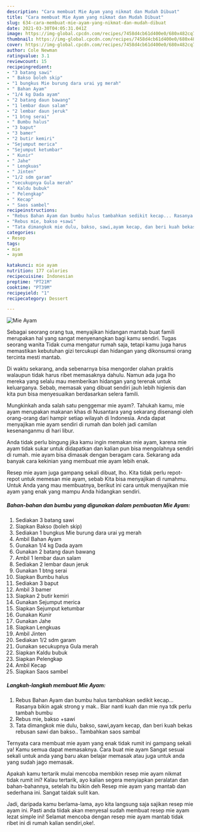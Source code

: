 ```yaml
---
description: "Cara membuat Mie Ayam yang nikmat dan Mudah Dibuat"
title: "Cara membuat Mie Ayam yang nikmat dan Mudah Dibuat"
slug: 634-cara-membuat-mie-ayam-yang-nikmat-dan-mudah-dibuat
date: 2021-03-30T04:05:31.041Z
image: https://img-global.cpcdn.com/recipes/7458d4cb61d400e0/680x482cq70/mie-ayam-foto-resep-utama.jpg
thumbnail: https://img-global.cpcdn.com/recipes/7458d4cb61d400e0/680x482cq70/mie-ayam-foto-resep-utama.jpg
cover: https://img-global.cpcdn.com/recipes/7458d4cb61d400e0/680x482cq70/mie-ayam-foto-resep-utama.jpg
author: Cole Newman
ratingvalue: 3.1
reviewcount: 15
recipeingredient:
- "3 batang sawi"
- " Bakso boleh skip"
- "1 bungkus Mie burung dara urai yg merah"
- " Bahan Ayam"
- "1/4 kg Dada ayam"
- "2 batang daun bawang"
- "1 lembar daun salam"
- "2 lembar daun jeruk"
- "1 btng serai"
- " Bumbu halus"
- "3 baput"
- "3 bamer"
- "2 butir kemiri"
- "Sejumput merica"
- "Sejumput ketumbar"
- " Kunir"
- " Jahe"
- " Lengkuas"
- " Jinten"
- "1/2 sdm garam"
- "secukupnya Gula merah"
- " Kaldu bubuk"
- " Pelengkap"
- " Kecap"
- " Saos sambel"
recipeinstructions:
- "Rebus Bahan Ayam dan bumbu halus tambahkan sedikit kecap... Rasanya bikin agak strong y mak.. Biar nanti kuah dan mie nya tdk perlu tambah bumbu"
- "Rebus mie, bakso +sawi"
- "Tata dimangkok mie dulu, bakso, sawi,ayam kecap, dan beri kuah bekas rebusan sawi dan bakso.. Tambahkan saos sambal"
categories:
- Resep
tags:
- mie
- ayam

katakunci: mie ayam 
nutrition: 177 calories
recipecuisine: Indonesian
preptime: "PT21M"
cooktime: "PT39M"
recipeyield: "1"
recipecategory: Dessert

---
```



![Mie Ayam](https://img-global.cpcdn.com/recipes/7458d4cb61d400e0/680x482cq70/mie-ayam-foto-resep-utama.jpg)

Sebagai seorang orang tua, menyajikan hidangan mantab buat famili merupakan hal yang sangat menyenangkan bagi kamu sendiri. Tugas seorang  wanita Tidak cuma mengatur rumah saja, tetapi kamu juga harus memastikan kebutuhan gizi tercukupi dan hidangan yang dikonsumsi orang tercinta mesti mantab.

Di waktu  sekarang, anda sebenarnya bisa mengorder olahan praktis walaupun tidak harus ribet memasaknya dahulu. Namun ada juga lho mereka yang selalu mau memberikan hidangan yang terenak untuk keluarganya. Sebab, memasak yang dibuat sendiri jauh lebih higienis dan kita pun bisa menyesuaikan berdasarkan selera famili. 



Mungkinkah anda salah satu penggemar mie ayam?. Tahukah kamu, mie ayam merupakan makanan khas di Nusantara yang sekarang disenangi oleh orang-orang dari hampir setiap wilayah di Indonesia. Anda dapat menyajikan mie ayam sendiri di rumah dan boleh jadi camilan kesenanganmu di hari libur.

Anda tidak perlu bingung jika kamu ingin memakan mie ayam, karena mie ayam tidak sukar untuk didapatkan dan kalian pun bisa mengolahnya sendiri di rumah. mie ayam bisa dimasak dengan beragam cara. Sekarang ada banyak cara kekinian yang membuat mie ayam lebih enak.

Resep mie ayam juga gampang sekali dibuat, lho. Kita tidak perlu repot-repot untuk memesan mie ayam, sebab Kita bisa menyajikan di rumahmu. Untuk Anda yang mau membuatnya, berikut ini cara untuk menyajikan mie ayam yang enak yang mampu Anda hidangkan sendiri.

<!--inarticleads1-->

##### Bahan-bahan dan bumbu yang digunakan dalam pembuatan Mie Ayam:

1. Sediakan 3 batang sawi
1. Siapkan  Bakso (boleh skip)
1. Sediakan 1 bungkus Mie burung dara urai yg merah
1. Ambil  Bahan Ayam
1. Gunakan 1/4 kg Dada ayam
1. Gunakan 2 batang daun bawang
1. Ambil 1 lembar daun salam
1. Sediakan 2 lembar daun jeruk
1. Gunakan 1 btng serai
1. Siapkan  Bumbu halus
1. Sediakan 3 baput
1. Ambil 3 bamer
1. Siapkan 2 butir kemiri
1. Gunakan Sejumput merica
1. Siapkan Sejumput ketumbar
1. Gunakan  Kunir
1. Gunakan  Jahe
1. Siapkan  Lengkuas
1. Ambil  Jinten
1. Sediakan 1/2 sdm garam
1. Gunakan secukupnya Gula merah
1. Siapkan  Kaldu bubuk
1. Siapkan  Pelengkap
1. Ambil  Kecap
1. Siapkan  Saos sambel




<!--inarticleads2-->

##### Langkah-langkah membuat Mie Ayam:

1. Rebus Bahan Ayam dan bumbu halus tambahkan sedikit kecap... Rasanya bikin agak strong y mak.. Biar nanti kuah dan mie nya tdk perlu tambah bumbu
1. Rebus mie, bakso +sawi
1. Tata dimangkok mie dulu, bakso, sawi,ayam kecap, dan beri kuah bekas rebusan sawi dan bakso.. Tambahkan saos sambal




Ternyata cara membuat mie ayam yang enak tidak rumit ini gampang sekali ya! Kamu semua dapat memasaknya. Cara buat mie ayam Sangat sesuai sekali untuk anda yang baru akan belajar memasak atau juga untuk anda yang sudah jago memasak.

Apakah kamu tertarik mulai mencoba membikin resep mie ayam nikmat tidak rumit ini? Kalau tertarik, ayo kalian segera menyiapkan peralatan dan bahan-bahannya, setelah itu bikin deh Resep mie ayam yang mantab dan sederhana ini. Sangat taidak sulit kan. 

Jadi, daripada kamu berlama-lama, ayo kita langsung saja sajikan resep mie ayam ini. Pasti anda tiidak akan menyesal sudah membuat resep mie ayam lezat simple ini! Selamat mencoba dengan resep mie ayam mantab tidak ribet ini di rumah kalian sendiri,oke!.

